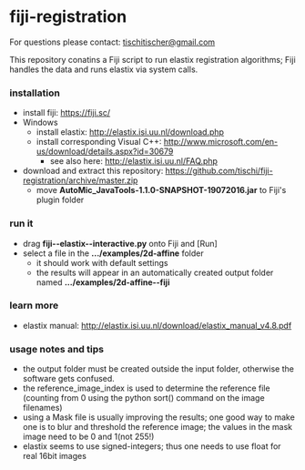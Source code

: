 # fiji-registration

For questions please contact: tischitischer@gmail.com

This repository conatins a Fiji script to run elastix registration algorithms; Fiji handles the data and runs elastix via system calls.

### installation

- install fiji: https://fiji.sc/
- Windows
  - install elastix: http://elastix.isi.uu.nl/download.php
  - install corresponding Visual C++: http://www.microsoft.com/en-us/download/details.aspx?id=30679
    - see also here: http://elastix.isi.uu.nl/FAQ.php
- download and extract this repository: https://github.com/tischi/fiji-registration/archive/master.zip
  - move __AutoMic_JavaTools-1.1.0-SNAPSHOT-19072016.jar__ to Fiji's plugin folder

### run it

- drag __fiji--elastix--interactive.py__ onto Fiji and [Run]
- select a file in the __.../examples/2d-affine__ folder 
  - it should work with default settings
  - the results will appear in an automatically created output folder named __.../examples/2d-affine--fiji__

### learn more

- elastix manual: http://elastix.isi.uu.nl/download/elastix_manual_v4.8.pdf

### usage notes and tips

- the output folder must be created outside the input folder, otherwise the software gets confused.
- the reference_image_index is used to determine the reference file (counting from 0 using the python sort() command on the image filenames)
- using a Mask file is usually improving the results; one good way to make one is to blur and threshold the reference image; the values in the mask image need to be 0 and 1(not 255!)
- elastix seems to use signed-integers; thus one needs to use float for real 16bit images 
